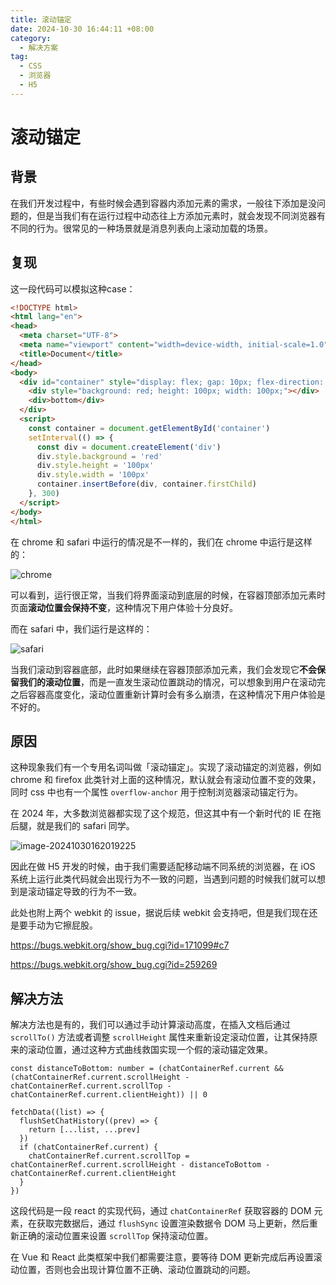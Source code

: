 ```yaml
---
title: 滚动锚定
date: 2024-10-30 16:44:11 +08:00
category:
  - 解决方案
tag:
  - CSS
  - 浏览器
  - H5
---
```


# 滚动锚定

## 背景

在我们开发过程中，有些时候会遇到容器内添加元素的需求，一般往下添加是没问题的，但是当我们有在运行过程中动态往上方添加元素时，就会发现不同浏览器有不同的行为。很常见的一种场景就是消息列表向上滚动加载的场景。

## 复现

这一段代码可以模拟这种case：

```html
<!DOCTYPE html>
<html lang="en">
<head>
  <meta charset="UTF-8">
  <meta name="viewport" content="width=device-width, initial-scale=1.0">
  <title>Document</title>
</head>
<body>
  <div id="container" style="display: flex; gap: 10px; flex-direction: column;">
    <div style="background: red; height: 100px; width: 100px;"></div>
    <div>bottom</div>
  </div>
  <script>
    const container = document.getElementById('container')
    setInterval(() => {
      const div = document.createElement('div')
      div.style.background = 'red'
      div.style.height = '100px'
      div.style.width = '100px'
      container.insertBefore(div, container.firstChild)
    }, 300)
  </script>
</body>
</html>
```

在 chrome 和 safari 中运行的情况是不一样的，我们在 chrome 中运行是这样的：

![chrome](./img/anchor-chrome.gif)

可以看到，运行很正常，当我们将界面滚动到底层的时候，在容器顶部添加元素时页面**滚动位置会保持不变**，这种情况下用户体验十分良好。

而在 safari 中，我们运行是这样的：

![safari](./img/anchor-safari.gif)

当我们滚动到容器底部，此时如果继续在容器顶部添加元素，我们会发现它**不会保留我们的滚动位置**，而是一直发生滚动位置跳动的情况，可以想象到用户在滚动完之后容器高度变化，滚动位置重新计算时会有多么崩溃，在这种情况下用户体验是不好的。

## 原因

这种现象我们有一个专用名词叫做「滚动锚定」。实现了滚动锚定的浏览器，例如 chrome 和 firefox 此类针对上面的这种情况，默认就会有滚动位置不变的效果，同时 css 中也有一个属性 `overflow-anchor` 用于控制浏览器滚动锚定行为。

在 2024 年，大多数浏览器都实现了这个规范，但这其中有一个新时代的 IE 在拖后腿，就是我们的 safari 同学。

![image-20241030162019225](./img/image-20241030162019225.png)

因此在做 H5 开发的时候，由于我们需要适配移动端不同系统的浏览器，在 iOS 系统上运行此类代码就会出现行为不一致的问题，当遇到问题的时候我们就可以想到是滚动锚定导致的行为不一致。

此处也附上两个 webkit 的 issue，据说后续 webkit 会支持吧，但是我们现在还是要手动为它擦屁股。

https://bugs.webkit.org/show_bug.cgi?id=171099#c7

https://bugs.webkit.org/show_bug.cgi?id=259269

## 解决方法

解决方法也是有的，我们可以通过手动计算滚动高度，在插入文档后通过 `scrollTo()` 方法或者调整 `scrollHeight` 属性来重新设定滚动位置，让其保持原来的滚动位置，通过这种方式曲线救国实现一个假的滚动锚定效果。

```tsx
const distanceToBottom: number = (chatContainerRef.current && (chatContainerRef.current.scrollHeight - chatContainerRef.current.scrollTop - chatContainerRef.current.clientHeight)) || 0
      
fetchData((list) => {
  flushSetChatHistory((prev) => {
    return [...list, ...prev]
  })
  if (chatContainerRef.current) {
    chatContainerRef.current.scrollTop = chatContainerRef.current.scrollHeight - distanceToBottom - chatContainerRef.current.clientHeight
  }
})
```

这段代码是一段 react 的实现代码，通过 `chatContainerRef` 获取容器的 DOM 元素，在获取完数据后，通过 `flushSync` 设置渲染数据令 DOM 马上更新，然后重新正确的滚动位置来设置 `scrollTop` 保持滚动位置。

在 Vue 和 React 此类框架中我们都需要注意，要等待 DOM 更新完成后再设置滚动位置，否则也会出现计算位置不正确、滚动位置跳动的问题。